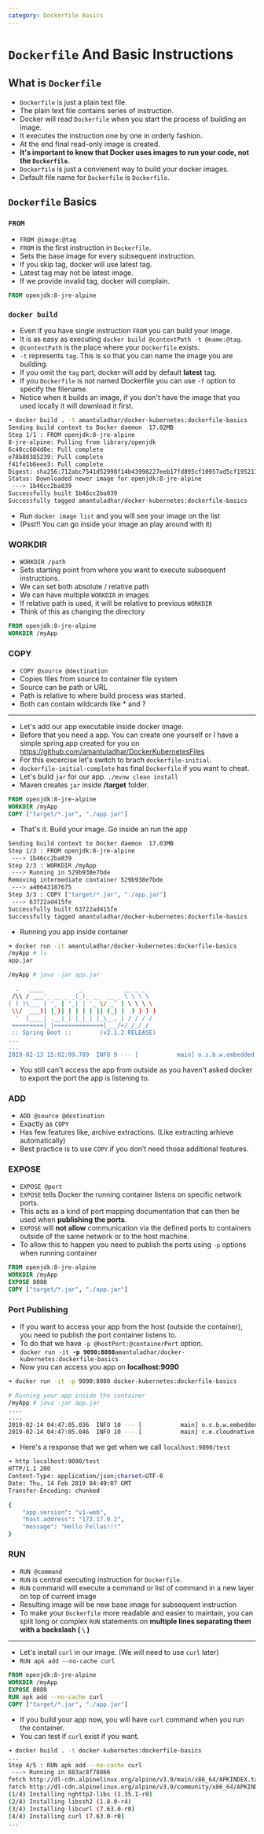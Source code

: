 ```yaml
---
category: Dockerfile Basics
---
```

# `Dockerfile` And Basic Instructions

## What is `Dockerfile`
* `Dockerfile` is just a plain text file.
* The plain text file contains series of instruction.
* Docker will read `Dockerfile` when you start the process of building an image.
* It executes the instruction one by one in orderly fashion.
* At the end final read-only image is created.
* **It's important to know that Docker uses images to run your code, not the `Dockerfile`.**
* `Dockerfile` is just a convienent way to build your docker images.
* Default file name for `Dockerfile` is `Dockerfile`.


## `Dockerfile` Basics

### `FROM`
* `FROM @image:@tag`
* `FROM` is the first instruction in `Dockerfile`.
* Sets the base image for every subsequent instruction.
* If you skip tag, docker will use latest tag.
* Latest tag may not be latest image.
* If we provide invalid tag, docker will complain.

```dockerfile
FROM openjdk:8-jre-alpine

```

### `docker build`
* Even if you have single instruction `FROM` you can build your image.
* It is as easy as executing `docker build @contextPath -t @name:@tag`.
* `@contextPath` is the place where your `Dockerfile` exists.
* `-t` represents `tag`. This is so that you can name the image you are building.
* If you omit the `tag` part, docker will add by default **latest** tag.
* If you `Dockerfile` is not named Dockerfile you can use `-f` option to specify the filename.
* Notice when it builds an image, if you don't have the image that you used locally it will download it first.

```bash
➜ docker build . -t amantuladhar/docker-kubernetes:dockerfile-basics
Sending build context to Docker daemon  17.02MB
Step 1/1 : FROM openjdk:8-jre-alpine
8-jre-alpine: Pulling from library/openjdk
6c40cc604d8e: Pull complete 
e78b80385239: Pull complete 
f41fe1b6eee3: Pull complete 
Digest: sha256:712abc7541d52998f14b43998227eeb17fd895cf10957ad5cf195217ab62153e
Status: Downloaded newer image for openjdk:8-jre-alpine
 ---> 1b46cc2ba839
Successfully built 1b46cc2ba839
Successfully tagged amantuladhar/docker-kubernetes:dockerfile-basics
```

* Run `docker image list` and you will see your image on the list
* (Psst!! You can go inside your image an play around with it)

### WORKDIR
* `WORKDIR /path`
* Sets starting point from where you want to execute subsequent instructions.
* We can set both absolute / relative path
* We can have multiple `WORKDIR` in images
* If relative path is used, it will be relative to previous `WORKDIR`
* Think of this as changing the directory

```dockerfile
FROM openjdk:8-jre-alpine
WORKDIR /myApp
```

### COPY
* `COPY @source @destination`
* Copies files from source to container file system
* Source can be path or URL
* Path is relative to where build process was started.
* Both can contain wildcards like * and ?

---
* Let's add our app executable inside docker image.
* Before that you need a app. You can create one yourself or I have a simple spring app created for you on https://github.com/amantuladhar/DockerKubernetesFiles
* For this excercise let's switch to brach  `dockerfile-initial`. 
* `dockerfile-initial-complete` has final `Dockerfile` if you want to cheat.
* Let's build `jar` for our app. `./mvnw clean install`
* Maven creates `jar` inside **/target** folder.

```dockerfile
FROM openjdk:8-jre-alpine
WORKDIR /myApp
COPY ["target/*.jar", "./app.jar"]
```

* That's it. Build your image. Go inside an run the app

```bash
Sending build context to Docker daemon  17.03MB
Step 1/3 : FROM openjdk:8-jre-alpine
 ---> 1b46cc2ba839
Step 2/3 : WORKDIR /myApp
 ---> Running in 529b938e7bde
Removing intermediate container 529b938e7bde
 ---> a40643187675
Step 3/3 : COPY ["target/*.jar", "./app.jar"]
 ---> 63722ad415fe
Successfully built 63722ad415fe
Successfully tagged amantuladhar/docker-kubernetes:dockerfile-basics

```
* Running you app inside container

```bash
➜ docker run -it amantuladhar/docker-kubernetes:dockerfile-basics   
/myApp # ls
app.jar

/myApp # java -jar app.jar 

  .   ____          _            __ _ _
 /\\ / ___'_ __ _ _(_)_ __  __ _ \ \ \ \
( ( )\___ | '_ | '_| | '_ \/ _` | \ \ \ \
 \\/  ___)| |_)| | | | | || (_| |  ) ) ) )
  '  |____| .__|_| |_|_| |_\__, | / / / /
 =========|_|==============|___/=/_/_/_/
 :: Spring Boot ::        (v2.1.2.RELEASE)
...
...
2019-02-13 15:02:09.789  INFO 9 --- [           main] o.s.b.w.embedded.tomcat.TomcatWebServer  : Tomcat started on port(s): 8080 (http) with context path ''

```

* You still can't access the app from outside as you haven't asked docker to export the port the app is listening to.

### ADD
* `ADD @source @destination`
* Exactly as `COPY`
* Has few features like, archive extractions. (Like extracting arhieve automatically)
* Best practice is to use `COPY` if you don’t need those additional features.


### EXPOSE
* `EXPOSE @port`
* `EXPOSE` tells Docker the running container listens on specific network ports. 
* This acts as a kind of port mapping documentation that can then be used when **publishing the ports**.
* `EXPOSE` will **not allow** communication via the defined ports to containers outside of the same network or to the host machine. 
* To allow this to happen you need to publish the ports using `-p` options when running container

```dockerfile
FROM openjdk:8-jre-alpine
WORKDIR /myApp
EXPOSE 8080
COPY ["target/*.jar", "./app.jar"]

```

### Port Publishing
* If you want to access your app from the host (outside the container), you need to publish the port container listens to.
* To do that we have `-p @hostPort:@containerPort` option.
* `docker run -it `**`-p 9090:8080`**`amantuladhar/docker-kubernetes:dockerfile-basics` 
* Now you can access you app on **localhost:9090**

```bash
➜ docker run -it -p 9090:8080 docker-kubernetes:dockerfile-basics

# Running your app inside the container
/myApp # java -jar app.jar 
....
....
2019-02-14 04:47:05.036  INFO 10 --- [           main] o.s.b.w.embedded.tomcat.TomcatWebServer  : Tomcat started on port(s): 8080 (http) with context path ''
2019-02-14 04:47:05.046  INFO 10 --- [           main] c.e.cloudnative.CloudNativeApplication   : Started CloudNativeApplication in 4.73 seconds (JVM running for 5.685)

```
* Here's a response that we get when we call `localhost:9090/test`

```bash
➜ http localhost:9090/test  
HTTP/1.1 200 
Content-Type: application/json;charset=UTF-8
Date: Thu, 14 Feb 2019 04:49:07 GMT
Transfer-Encoding: chunked

{
    "app.version": "v1-web",
    "host.address": "172.17.0.2",
    "message": "Hello Fellas!!!"
}

```

### RUN
* `RUN @command`
* `RUN` is central executing instruction for `Dockerfile`.
* `RUN` command will execute a command or list of command in a new layer on top of current image
* Resulting image will be new base image for subsequent instruction
* To make your `Dockerfile` more readable and easier to maintain, you can split long or complex `RUN` statements on **multiple lines separating them with a backslash ( `\` )**

---
* Let's install `curl` in our image. (We will need to use `curl` later)
* `RUN apk add --no-cache curl`

```dockerfile
FROM openjdk:8-jre-alpine
WORKDIR /myApp
EXPOSE 8080
RUN apk add --no-cache curl
COPY ["target/*.jar", "./app.jar"]
```

* If you build your app now, you will have `curl` command when you run the container.
* You can test if `curl` exist if you want.

```bash
➜ docker build . -t docker-kubernetes:dockerfile-basics          
...
Step 4/5 : RUN apk add --no-cache curl
 ---> Running in 883ac8f78866
fetch http://dl-cdn.alpinelinux.org/alpine/v3.9/main/x86_64/APKINDEX.tar.gz
fetch http://dl-cdn.alpinelinux.org/alpine/v3.9/community/x86_64/APKINDEX.tar.gz
(1/4) Installing nghttp2-libs (1.35.1-r0)
(2/4) Installing libssh2 (1.8.0-r4)
(3/4) Installing libcurl (7.63.0-r0)
(4/4) Installing curl (7.63.0-r0)
...
```










